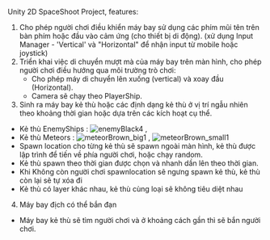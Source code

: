 Unity 2D SpaceShoot Project, features:
1) Cho phép người chơi điều khiển máy bay sử dụng các phím mũi tên trên bàn phím hoặc đầu vào cảm ứng (cho thiết bị di động). (xử dụng Input Manager - 'Vertical' và "Horizontal" để nhận input từ mobile hoặc joystick)
2) Triển khai việc di chuyển mượt mà của máy bay trên màn hình, cho phép người chơi điều hướng qua môi trường trò chơi:
   - Cho phép máy di chuyển lên xuống (vertical) và xoay đầu (Horizontal).
   - Camera sẽ chạy theo PlayerShip. 
3) Sinh ra máy bay kẻ thù hoặc các định dạng kẻ thù ở vị trí ngẫu nhiên theo khoảng thời gian hoặc dựa trên các kích hoạt cụ thể.
  - Kẻ thù EnemyShips : ![enemyBlack4](https://github.com/phatx88/SpaceShooter/assets/66936482/4dd0eec6-00b6-43b2-87b9-8f47440ced8a) , 
  - Kẻ thù Meteors : ![meteorBrown_big1](https://github.com/phatx88/SpaceShooter/assets/66936482/69eaa0c3-1ae3-406f-b2b1-fab64dcd77de) , ![meteorBrown_small1](https://github.com/phatx88/SpaceShooter/assets/66936482/14bbb46b-5b7c-4181-bd00-dedfcb2d09c7)
  - Spawn location cho từng kẻ thù sẽ spawn ngoài màn hình, kẻ thù được lập trình để tiến về phía người chơi, hoặc chạy random.
  - Kẻ thù spawn theo thời gian được chọn và nhanh dần lên theo thời gian.
  - Khi Không còn người chơi spawnlocation sẽ ngưng spawn kẻ thù, kẻ thù còn lại sẽ tự xóa đi
  - Kẻ thù có layer khác nhau, kẻ thù cùng loại sẽ không tiêu diệt nhau
4) Máy bay địch có thể bắn đạn
  - Máy bay kẻ thù sẽ tìm người chơi và ở khoảng cách gần thì sẽ bắn người chơi.

